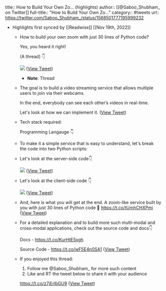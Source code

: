 title:: How to Build Your Own Zo... (highlights)
author:: [[@Saboo_Shubham_ on Twitter]]
full-title:: "How to Build Your Own Zo..."
category:: #tweets
url:: https://twitter.com/Saboo_Shubham_/status/1568501777195999232

- Highlights first synced by [[Readwise]] [[Nov 19th, 2022]]
	- How to build your own zoom with just 30 lines of Python code?
	  
	  Yes, you heard it right!
	  
	  (A thread) 👇 
	  
	  ![](https://pbs.twimg.com/media/FcRwDSMWAAAFW4U.jpg) ([View Tweet](https://twitter.com/Saboo_Shubham_/status/1568501777195999232))
		- **Note**: Thread
	- The goal is to build a video streaming service that allows multiple users to join via their webcams. 
	  
	  In the end, everybody can see each other’s videos in real-time.
	  
	  Let's look at how we can implement it. ([View Tweet](https://twitter.com/Saboo_Shubham_/status/1568501779750436864))
	- Tech stack required:
	  
	  Programming Langauge 👇
	- To make it a simple service that is easy to understand, let's break the code into two Python scripts:
	- Let's look at the server-side code👇 
	  
	  ![](https://pbs.twimg.com/media/FcRwFnaWAAE2nUM.jpg) ([View Tweet](https://twitter.com/Saboo_Shubham_/status/1568501820200296448))
	- Let's look at the client-side code 👇 
	  
	  ![](https://pbs.twimg.com/media/FcRwHutXwAIwawK.jpg) ([View Tweet](https://twitter.com/Saboo_Shubham_/status/1568501855851880448))
	- And, here is what you will get at the end. A zoom-like service built by you with just 30 lines of Python code 🤯 https://t.co/tUmhCHXPmi ([View Tweet](https://twitter.com/Saboo_Shubham_/status/1568501916279209984))
	- For a detailed explanation and to build more such multi-modal and cross-modal applications, check out the source code and docs👇
	  
	  Docs - https://t.co/KurHtE5xgh
	  
	  Source Code - https://t.co/wF5E4n0SA1 ([View Tweet](https://twitter.com/Saboo_Shubham_/status/1568501918862872576))
	- If you enjoyed this thread:
	  
	  1. Follow me @Saboo_Shubham_ for more such content
	  2. Like and RT the tweet below to share it with your audience
	  
	  https://t.co/z7jErlbGU9 ([View Tweet](https://twitter.com/Saboo_Shubham_/status/1568502803169177607))